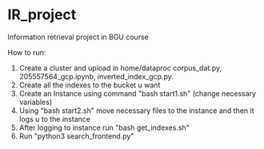 # IR_project
Information retrieval project in BGU course

How to run:

1. Create a cluster and upload in home/dataproc corpus_dat.py, 205557564_gcp.ipynb, inverted_index_gcp.py.
2. Create all the indexes to the bucket u want
3. Create an Instance using command "bash start1.sh" (change necessary variables)
4. Using "bash start2.sh" move necessary files to the instance and then it logs u to the instance
5. After logging to instance run "bash get_indexes.sh"
6. Run "python3 search_frontend.py"